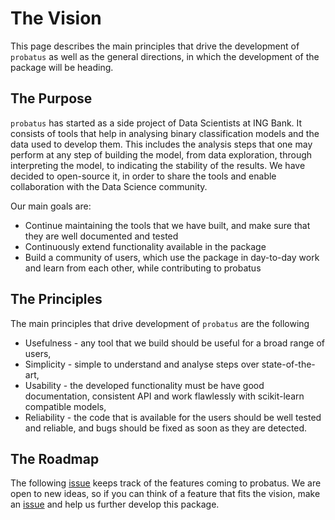 # The Vision

This page describes the main principles that drive the development of `probatus` as well as the general directions, in which the development of the package will be heading.

## The Purpose

`probatus` has started as a side project of Data Scientists at ING Bank. 
It consists of tools that help in analysing binary classification models and the data used to develop them.
This includes the analysis steps that one may perform at any step of building the model, from data exploration, through 
interpreting the model, to indicating the stability of the results. 
We have decided to open-source it, in order to share the tools and enable collaboration with the Data Science community.

Our main goals are:

- Continue maintaining the tools that we have built, and make sure that they are well documented and tested
- Continuously extend functionality available in the package
- Build a community of users, which use the package in day-to-day work and learn from each other, while contributing to probatus

## The Principles

The main principles that drive development of `probatus` are the following

- Usefulness - any tool that we build should be useful for a broad range of users,
- Simplicity - simple to understand and analyse steps over state-of-the-art,
- Usability - the developed functionality must be have good documentation, consistent API and work flawlessly with scikit-learn compatible models,
- Reliability - the code that is available for the users should be well tested and reliable, and bugs should be fixed as soon as they are detected.

## The Roadmap

The following [issue](https://github.com/ing-bank/probatus/issues/93) keeps track of the features coming to probatus.
We are open to new ideas, so if you can think of a feature that fits the vision, make an [issue](https://github.com/ing-bank/probatus/issues) and help us further develop this package.